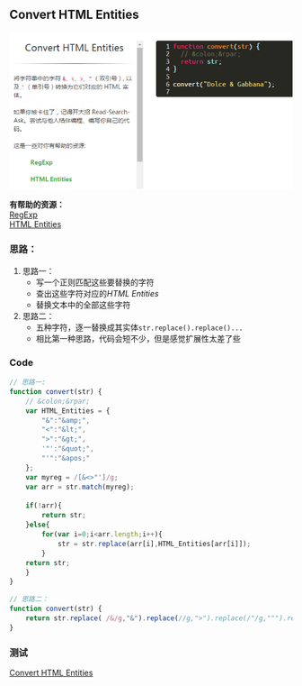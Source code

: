 ## Convert HTML Entities


![Convert HTML Entities][1]

**有帮助的资源：**  
[RegExp][2]  	
[HTML Entities][3]

### 思路：
1. 思路一：
   - 写一个正则匹配这些要替换的字符
   - 查出这些字符对应的*HTML Entities*
   - 替换文本中的全部这些字符
2. 思路二：
   - 五种字符，逐一替换成其实体`str.replace().replace()...`
   - 相比第一种思路，代码会短不少，但是感觉扩展性太差了些
### Code
```javascript 
// 思路一:
function convert(str) {
	// &colon;&rpar;
	var HTML_Entities = {
	    "&":"&amp;",
	    "<":"&lt;",
	    ">":"&gt;",
	    '"':"&quot;",
	    "'":"&apos;"
	};
	var myreg = /[&<>"']/g;
	var arr = str.match(myreg);
	
	if(!arr){
	    return str;
	}else{
	    for(var i=0;i<arr.length;i++){
	        str = str.replace(arr[i],HTML_Entities[arr[i]]);
	    }
	return str;
	}
}
```
```javascript
// 思路二：
function convert(str) {
	return str.replace( /&/g,"&").replace(//g,">").replace(/"/g,""").replace(/'/g,"'");
}
```

### 测试
[Convert HTML Entities][4]


  [1]: ./images/1481022467098.jpg "Convert HTML Entities.jpg"
  [2]:https://developer.mozilla.org/zh-CN/docs/Web/JavaScript/Reference/Global_Objects/RegExp
  [3]: http://dev.w3.org/html5/html-author/charref
  [4]: https://www.freecodecamp.cn/challenges/convert-html-entities
